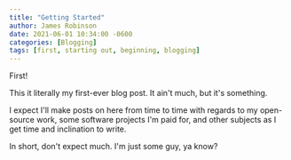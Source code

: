 ```yaml
---
title: "Getting Started"
author: James Robinson
date: 2021-06-01 10:34:00 -0600
categories: [Blogging]
tags: [first, starting out, beginning, blogging]
---
```


First!

This it literally my first-ever blog post. It ain't much, but it's something.

I expect I'll make posts on here from time to time with regards to my open-source work, some software projects I'm paid for, and other subjects as I get time and inclination to write.

In short, don't expect much. I'm just some guy, ya know?
